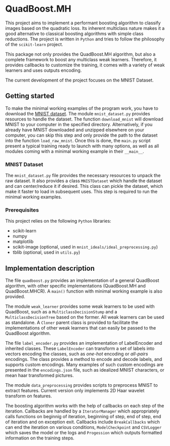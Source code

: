 # QuadBoost.MH

This project aims to implement a performant boosting algorithm to classify images based on the quadratic loss.
Its inherent multiclass nature makes it a good alternative to classical boosting algorithms with simple class reductions.
The project is written in `Python` and tries to follow the philosophy of the `scikit-learn` project.

This package not only provides the QuadBoost.MH algorithm, but also a complete framework to boost any multiclass weak learners.
Therefore, it provides callbacks to customize the training, it comes with a variety of weak learners and uses outputs encoding.

The current development of the project focuses on the MNIST Dataset.

## Getting started

To make the minimal working examples of the program work, you have to download the [MNIST dataset](http://yann.lecun.com/exdb/mnist/).
The module `mnist_dataset.py` provides resources to handle the dataset.
The function `download_mnist` will download MNIST to your computer in the specified directory.
Alternatively, if you already have MNIST downloaded and unzipped elsewhere on your computer, you can skip this step and only provide the path to the dataset into the function `load_raw_mnist`.
Once this is done, the `main.py` script present a typical training ready to launch with many options, as well as all modules coming with a minimal working example in their `__main__`.

### MNIST Dataset

The `mnist_dataset.py` file provides the necessary resources to unpack the raw dataset.
It also provides a class `MNISTDataset` which handle the dataset and can center/reduce it if desired.
This class can pickle the dataset, which make it faster to load in subsequent uses.
This step is required to run the minimal working examples.

### Prerequisites

This project relies on the following `Python` libraries:
- scikit-learn
- numpy
- matplotlib
- scikit-image (optional, used in `mnist_ideals/ideal_preprocessing.py`)
- tblib (optional, used in `utils.py`)

## Implementation description

The file `quadboost.py` provides an implementation of a general QuadBoost algorithm, with other specific implementations (QuadBoost.MH and QuadBoost.MHCR).
A `main()` function with minimal working example is also provided.

The module `weak_learner` provides some weak learners to be used with QuadBoost, such as a `MulticlassDecisionStump` and a `MulticlassDecisionTree` based on the former.
All weak learners can be used as standalone.
A `Cloner` parent class is provided to facilitate the implementations of other weak learners that can easily be passed to the QuadBoost algorithm.

The file `label_encoder.py` provides an implementation of LabelEncoder and inherited classes.
These `LabelEncoder` can transform a set of labels into vectors encoding the classes, such as _one-hot_ encoding or _all-pairs_ encodings.
The class provides a method to encode and decode labels, and supports custom encodings.
Many examples of such custom encodings are presented in the `encodings.json` file, such as idealized MNIST characters, or mean haar transformed pictures.

The module `data_preprocessing` provides scripts to preprocess MNIST to extract features.
Current version only implements 2D Haar wavelet transform on features.

The boosting algorithm works with the help of callbacks on each step of the iteration.
Callbacks are handled by a `IteratorManager` which appropriately calls functions on beginnig of iteration, beginning of step, end of step, end of iteration and on exception exit.
Callbacks include `BreakCallbacks` which can end the iteration on various conditions, `ModelCheckpoint` and `CSVLogger` which saves the model or the logs and `Progession` which outputs formatted information on the training steps.
